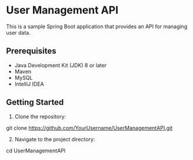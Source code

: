 # User Management API

This is a sample Spring Boot application that provides an API for managing user data.

## Prerequisites

- Java Development Kit (JDK) 8 or later
- Maven
- MySQL
- IntelliJ IDEA

## Getting Started

1. Clone the repository:

git clone https://github.com/YourUsername/UserManagementAPI.git


2. Navigate to the project directory:

cd UserManagementAPI
